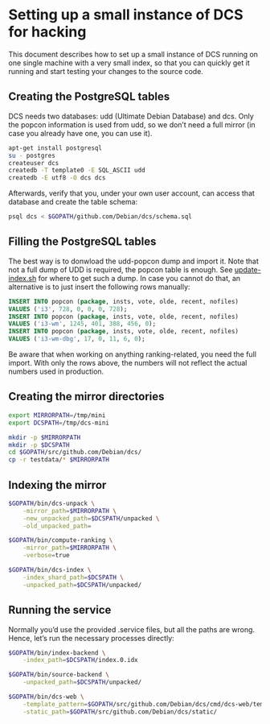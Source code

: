 # Setting up a small instance of DCS for hacking

This document describes how to set up a small instance of DCS running on one
single machine with a very small index, so that you can quickly get it running
and start testing your changes to the source code.

## Creating the PostgreSQL tables

DCS needs two databases: udd (Ultimate Debian Database) and dcs. Only the
popcon information is used from udd, so we don’t need a full mirror (in case
you already have one, you can use it).

```bash
apt-get install postgresql
su - postgres
createuser dcs
createdb -T template0 -E SQL_ASCII udd
createdb -E utf8 -O dcs dcs
```

Afterwards, verify that you, under your own user account, can access that
database and create the table schema:

```bash
psql dcs < $GOPATH/github.com/Debian/dcs/schema.sql
```

## Filling the PostgreSQL tables

The best way is to donwload the udd-popcon dump and import it. Note that not a
full dump of UDD is required, the popcon table is enough. See
[update-index.sh](../update-index.sh) for where to get such a dump. In case you
cannot do that, an alternative is to just insert the following rows manually:

```sql
INSERT INTO popcon (package, insts, vote, olde, recent, nofiles)
VALUES ('i3', 728, 0, 0, 0, 728);
INSERT INTO popcon (package, insts, vote, olde, recent, nofiles)
VALUES ('i3-wm', 1245, 401, 388, 456, 0);
INSERT INTO popcon (package, insts, vote, olde, recent, nofiles)
VALUES ('i3-wm-dbg', 17, 0, 11, 6, 0);
```

Be aware that when working on anything ranking-related, you need the full
import. With only the rows above, the numbers will not reflect the actual
numbers used in production.

## Creating the mirror directories

```bash
export MIRRORPATH=/tmp/mini
export DCSPATH=/tmp/dcs-mini

mkdir -p $MIRRORPATH
mkdir -p $DCSPATH
cd $GOPATH/src/github.com/Debian/dcs/
cp -r testdata/* $MIRRORPATH
```

## Indexing the mirror

```bash
$GOPATH/bin/dcs-unpack \
    -mirror_path=$MIRRORPATH \
    -new_unpacked_path=$DCSPATH/unpacked \
    -old_unpacked_path=

$GOPATH/bin/compute-ranking \
    -mirror_path=$MIRRORPATH \
    -verbose=true

$GOPATH/bin/dcs-index \
    -index_shard_path=$DCSPATH \
    -unpacked_path=$DCSPATH/unpacked/
```

## Running the service

Normally you’d use the provided .service files, but all the paths are wrong.
Hence, let’s run the necessary processes directly:

```bash
$GOPATH/bin/index-backend \
    -index_path=$DCSPATH/index.0.idx

$GOPATH/bin/source-backend \
    -unpacked_path=$DCSPATH/unpacked/

$GOPATH/bin/dcs-web \
    -template_pattern=$GOPATH/src/github.com/Debian/dcs/cmd/dcs-web/templates/* \
    -static_path=$GOPATH/src/github.com/Debian/dcs/static/
```
